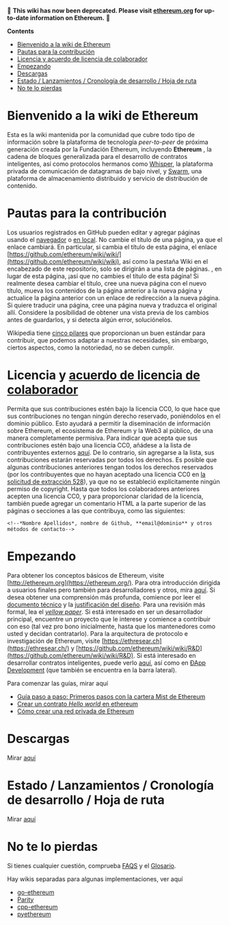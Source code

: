 <!-- START doctoc generated TOC please keep comment here to allow auto update -->
<!-- DON'T EDIT THIS SECTION, INSTEAD RE-RUN doctoc TO UPDATE -->


:stop_sign: **This wiki has now been deprecated. Please visit [ethereum.org](https://ethereum.org/es) for up-to-date information on Ethereum.** :stop_sign: 


**Contents**

- [Bienvenido a la wiki de Ethereum](#bienvenido-a-la-wiki-de-ethereum)
- [Pautas para la contribución](#pautas-para-la-contribuci%C3%B3n)
- [Licencia y acuerdo de licencia de colaborador](#licencia-y-acuerdo-de-licencia-de-colaborador)
- [Empezando](#empezando)
- [Descargas](#descargas)
- [Estado / Lanzamientos / Cronología de desarrollo / Hoja de ruta](#estado--lanzamientos--cronolog%C3%ADa-de-desarrollo--hoja-de-ruta)
- [No te lo pierdas](#no-te-lo-pierdas)

<!-- END doctoc generated TOC please keep comment here to allow auto update -->

# Bienvenido a la wiki de Ethereum

 Esta es la wiki mantenida por la comunidad que cubre todo tipo de información sobre la plataforma de tecnología  *peer-to-peer*  de próxima generación creada por la Fundación Ethereum, incluyendo **Ethereum** , la cadena de bloques generalizada para el desarrollo de contratos inteligentes, así como protocolos hermanos como [Whisper](https://github.com/ethereum/wiki/wiki/Whisper-pages), la plataforma privada de comunicación de datagramas de bajo nivel, y [Swarm](http://swarm-gateways.net/bzz:/theswarm.eth/), una plataforma de almacenamiento distribuido y servicio de distribución de contenido.

# Pautas para la contribución

 Los usuarios registrados en GitHub pueden editar y agregar páginas usando el [navegador](https://help.github.com/articles/editing-wiki-pages-via-the-online-interface/) o [en local](https://help.github.com/articles/adding-and-editing-wiki-pages-locally/). No cambie el título de una página, ya que el enlace cambiará. En particular, si cambia el título de esta página, el enlace [https://github.com/ethereum/wiki/wiki/](https://github.com/ethereum/wiki/wiki), así como la pestaña Wiki en el encabezado de este repositorio, solo se dirigirán a una lista de páginas. , en lugar de esta página, ¡así que no cambies el título de esta página! Si realmente desea cambiar el título, cree una nueva página con el nuevo título, mueva los contenidos de la página anterior a la nueva página y actualice la página anterior con un enlace de redirección a la nueva página. Si quiere traducir una página, cree una página nueva y traduzca el original allí. Considere la posibilidad de obtener una vista previa de los cambios antes de guardarlos, y si detecta algún error, soluciónelos.

Wikipedia tiene [cinco pilares](https://en.wikipedia.org/wiki/Wikipedia:Five_pillars) que proporcionan un buen estándar para contribuir, que podemos adaptar a nuestras necesidades, sin embargo, ciertos aspectos, como la notoriedad, no se deben cumplir.

# Licencia y [acuerdo de licencia de colaborador](https://github.com/ethereum/wiki/wiki/CC0-license#list-of-contributors)

Permita que sus contribuciones estén bajo la licencia CC0, lo que hace que sus contribuciones no tengan ningún derecho reservado, poniéndolos en el dominio público. Esto ayudará a permitir la diseminación de información sobre Ethereum, el ecosistema de Ethereum y la Web3 al público, de una manera completamente permisiva. Para indicar que acepta que sus contribuciones estén bajo una licencia CC0, añádese a la lista de contribuyentes externos [aquí](https://github.com/ethereum/wiki/wiki/CC0-license#list-of-contributors). De lo contrario, sin agregarse a la lista, sus contribuciones estarán reservadas por todos los derechos. Es posible que algunas contribuciones anteriores tengan todos los derechos reservados (por los contribuyentes que no hayan aceptado una licencia CC0 en [la solicitud de extracción 528](https://github.com/ethereum/wiki/pull/528)), ya que no se estableció explícitamente ningún permiso de copyright. Hasta que todos los colaboradores anteriores acepten una licencia CC0, y para proporcionar claridad de la licencia, también puede agregar un comentario HTML a la parte superior de las páginas o secciones a las que contribuya, como las siguientes:

`<!--*Nombre Apellidos*, nombre de Github, **email@dominio** y otros métodos de contacto-->`

# Empezando

Para obtener los conceptos básicos de Ethereum, visite [http://ethereum.org](https://ethereum.org/). Para otra introducción dirigida a usuarios finales pero también para desarrolladores y otros, mira [aquí](https://github.com/ethereum/wiki/wiki/Ethereum-introduction). Si desea obtener una comprensión más profunda, comience por leer el [documento técnico](https://github.com/ethereum/wiki/wiki/White-Paper) y la [justificación del diseño](https://github.com/ethereum/wiki/wiki/Design-Rationale). Para una revisión más formal, lea el [*yellow paper*](https://ethereum.github.io/yellowpaper/paper.pdf). Si está interesado en ser un desarrollador principal, encuentre un proyecto que le interese y comience a contribuir con eso (tal vez pro bono inicialmente, hasta que los mantenedores como usted y decidan contratarlo). Para la arquitectura de protocolo e investigación de Ethereum, visite [https://ethresear.ch](https://ethresear.ch/) y [https://github.com/ethereum/wiki/wiki/R&D](https://github.com/ethereum/wiki/wiki/R&D). Si está interesado en desarrollar contratos inteligentes, puede verlo [aquí](https://en.wikipedia.org/wiki/Ethereum#Programming_languages), así como en [ÐApp Development](https://github.com/ethereum/wiki/wiki/%C3%90App-Development) (que también se encuentra en la barra lateral).

Para comenzar las guías, mirar aquí
* [Guía paso a paso: Primeros pasos con la cartera Mist de Ethereum](https://medium.com/@attores/step-by-step-guide-getting-started-with-ethereum-mist-wallet-772a3cc99af4)
* [Crear un contrato *Hello world* en ethereum](https://www.ethereum.org/greeter)
* [Cómo crear una red privada de Ethereum](https://omarmetwally.blog/2017/07/25/how-to-create-a-private-ethereum-network/)

# Descargas
Mirar [aquí](https://github.com/ethereum/wiki/wiki/Clients)

# Estado / Lanzamientos / Cronología de desarrollo / Hoja de ruta 
Mirar [aquí](https://github.com/ethereum/wiki/wiki/Releases)

# No te lo pierdas

Si tienes cualquier cuestión, comprueba [FAQS](https://github.com/ethereum/wiki/wiki/FAQS) y el [Glosario](https://github.com/ethereum/wiki/wiki/Glossary).

Hay wikis separadas para algunas implementaciones, ver aquí
* [go-ethereum](https://github.com/ethereum/go-ethereum/wiki)
* [Parity](https://wiki.parity.io/)
* [cpp-ethereum](https://docs.readthedocs.io/en/latest/getting_started.html)
* [pyethereum](https://github.com/ethereum/pyethereum/wiki)